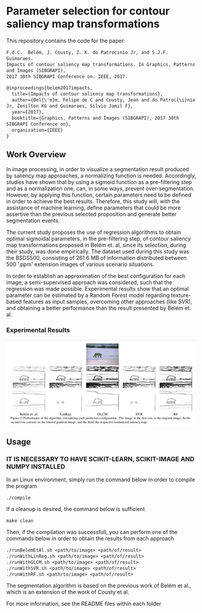 # Parameter selection for contour saliency map transformations

This repository contains the code for the paper:

```
F.d.C.  Belém, J. Cousty, Z. K. do Patrocınio Jr, and S.J.F. Guimaraes. 
Impacts of contour saliency map transformations. In Graphics, Patterns and Images (SIBGRAPI),
2017 30th SIBGRAPI Conference on. IEEE, 2017.
 ```
```
@inproceedings{belem2017impacts,
  title={Impacts of contour saliency map transformations},
  author={Bel{\'e}m, Felipe de C and Cousty, Jean and do Patroc{\i}nio Jr, Zenilton KG and Guimaraes, Silvio Jamil F},
  year={2017},
  booktitle={Graphics, Patterns and Images (SIBGRAPI), 2017 30th SIBGRAPI Conference on},
  organization={IEEE}
}
```
## Work Overview 

In image processing, in order to visualize a segmentation result produced by saliency map approaches, a normalizing function is needed. Accordingly, studies have shown that by using a sigmoid function as a pre-filtering step and as a normalization one, can, in some ways, prevent over-segmentation. However, by applying this function, certain parameters need to be defined in order to achieve the best results. Therefore, this study will, with the assistance of machine learning, define parameters that could be more assertive than the previous selected proposition and generate better segmentation events.

The current study proposes the use of regression algorithms to obtain optimal sigmoidal parameters, in the pre-filtering step, of contour saliency map transformations proposed in Belém et. al, since its selection, during their study, was done empirically. The dataset used during this study was the BSDS500, consisting of 261.6 MB of information distributed between 500 '.ppm' extension images of various scenario situations.

In order to establish an approximation of the best configuration for each image, a semi-supervised approach was considered, such that the regression was made possible. Experimental results show that an optimal parameter can be estimated by a Random Forest model regarding texture-based features as input samples, overcoming other approaches (like SVR), and obtaining a better performance than the result presented by Belém et. al.

### Experimental Results
![results](results.png)

## Usage 

### IT IS NECESSARY TO HAVE SCIKIT-LEARN, SCIKIT-IMAGE AND NUMPY INSTALLED

In an Linux environment, simply run the command below in order to compile the program
```
./compile
```
If a cleanup is desired, the command below is sufficient
```
make clean
```
Then, if the compilation was successfull, you can perform one of the commands below in order to obtain the results from each approach
```
./runBelemEtAl.sh <path/to/image> <path/of/result>
./runWithLinReg.sh <path/to/image> <path/of/result>
./runWithGLCM.sh <path/to/image> <path/of/result>
./runWithSVR.sh <path/to/image> <path/of/result>
./runWithRF.sh <path/to/image> <path/of/result>
```
The segmentation algorithm is based on the previous work of Belém et al., which is an extension of the work of Cousty et al.

For more information, see the README files within each folder
